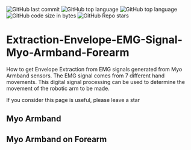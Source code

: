 ![GitHub last commit](https://img.shields.io/github/last-commit/UFTHaq/Extraction-Envelope-EMG-Signal-Myo-Armband-Forearm?style=for-the-badge)
![GitHub top language](https://img.shields.io/github/languages/top/UFTHaq/Extraction-Envelope-EMG-Signal-Myo-Armband-Forearm?label=Python&logo=python&logoColor=white&style=for-the-badge)
![GitHub top language](https://img.shields.io/github/languages/top/UFTHaq/Extraction-Envelope-EMG-Signal-Myo-Armband-Forearm?logo=Jupyter&style=for-the-badge)
![GitHub code size in bytes](https://img.shields.io/github/languages/code-size/UFTHaq/Extraction-Envelope-EMG-Signal-Myo-Armband-Forearm?style=for-the-badge)
![GitHub Repo stars](https://img.shields.io/github/stars/UFTHaq/Extraction-Envelope-EMG-Signal-Myo-Armband-Forearm?color=red&style=for-the-badge)

# Extraction-Envelope-EMG-Signal-Myo-Armband-Forearm
How to get Envelope Extraction from EMG signals generated from Myo Armband sensors. The EMG signal comes from 7 different hand movements. This digital signal processing can be used to determine the movement of the robotic arm to be made.

If you consider this page is useful, please leave a star

## Myo Armband

## Myo Armband on Forearm
